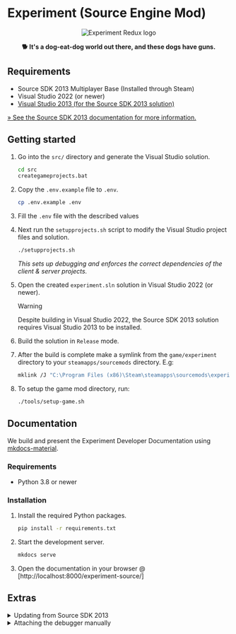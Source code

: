 # Experiment (Source Engine Mod)

<div align="middle">

![Experiment Redux logo](./logo.png)

**🐕 It's a dog-eat-dog world out there, and these dogs have guns.**

</div>

## Requirements

- Source SDK 2013 Multiplayer Base (Installed through Steam)
- Visual Studio 2022 (or newer)
- [Visual Studio 2013 (for the Source SDK 2013 solution)](https://archive.org/details/en_visual_studio_community_2013_with_update_5_x86_dvd_6816332)

[&raquo; See the Source SDK 2013 documentation for more information.](https://developer.valvesoftware.com/wiki/Source_SDK_2013)

## Getting started

1. Go into the `src/` directory and generate the Visual Studio solution.

    ```bash
    cd src
    creategameprojects.bat
    ```

2. Copy the `.env.example` file to `.env`.

    ```bash
    cp .env.example .env
    ```

3. Fill the `.env` file with the described values

4. Next run the `setupprojects.sh` script to modify the Visual Studio project files and solution.

    ```bash
    ./setupprojects.sh
    ```

    _This sets up debugging and enforces the correct dependencies of the client & server projects._

5. Open the created `experiment.sln` solution in Visual Studio 2022 (or newer).

    > [!WARNING]
    > Despite building in Visual Studio 2022, the Source SDK 2013 solution requires Visual Studio 2013 to be installed.

6. Build the solution in `Release` mode.

7. After the build is complete make a symlink from the `game/experiment` directory to your `steamapps/sourcemods` directory. E.g:

    ```bash
    mklink /J "C:\Program Files (x86)\Steam\steamapps\sourcemods\experiment" "<path to this repo>\game\experiment"
    ```

8. To setup the game mod directory, run:

    ```bash
    ./tools/setup-game.sh
    ```

## Documentation

We build and present the Experiment Developer Documentation using [mkdocs-material](https://squidfunk.github.io/mkdocs-material/).

### Requirements

- Python 3.8 or newer

### Installation

1. Install the required Python packages.

    ```bash
    pip install -r requirements.txt
    ```

2. Start the development server.

    ```bash
    mkdocs serve
    ```

3. Open the documentation in your browser @ [http://localhost:8000/experiment-source/]

## Extras

<details>

<summary>Updating from Source SDK 2013</summary>

1. Switch to the `master` branch.

    ```bash
    git checkout master
    ```

2. Ensure that the upstream repository is added as a remote.

    ```bash
    git remote add upstream https://github.com/ValveSoftware/source-sdk-2013
    git remote set-url --push upstream DISABLE
    ```

3. Fetch the latest changes from the upstream repository.

    ```bash
    git fetch upstream
    ```

4. Merge the changes from the upstream repository into the `master` branch.

    ```bash
    git merge upstream/master
    ```

5. Resolve any merge conflicts, if necessary.

6. Push the changes to this forked repository.

    ```bash
    git push origin master
    ```

7. Switch to the `experiment-main` branch.

    ```bash
    git checkout experiment-main
    ```

8. Merge the changes from the `master` branch into the `experiment-main` branch.

    ```bash
    git merge master
    ```
</details>

<details>

<summary>Attaching the debugger manually</summary>

This should not be necessary if you've run the `setupprojects.sh` script.

More instructions can be found here: [check the official docs and use values like this:](https://developer.valvesoftware.com/wiki/Installing_and_Debugging_the_Source_Code)

Setup the debugger with the following values:
> - Command: `C:\Program Files %28x86%29\Steam\steamapps\common\Source SDK Base 2013 Multiplayer\hl2.exe`
> - Command Arguments: `-allowdebug -dev -sw -game "C:\Program Files (x86)\Steam\steamapps\sourcemods\experiment"`
> - Working Directory: `C:\Program Files %28x86%29\Steam\steamapps\common\Source SDK Base 2013 Multiplayer`

</details>
